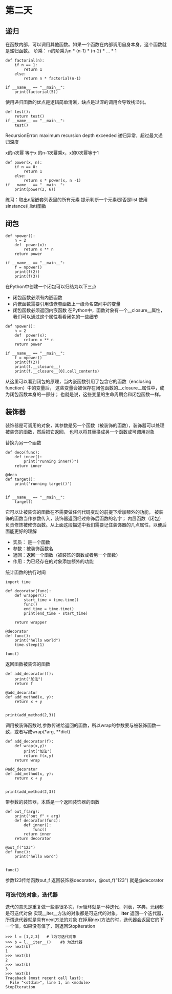 # 第二天
##  递归
在函数内部，可以调用其他函数。如果一个函数在内部调用自身本身，这个函数就是递归函数。
阶乘： n的阶乘为n * (n-1) *  (n-2) * ... * 1

````
def factorial(n):
    if n == 1:
        return 1
    else:
        return n * factorial(n-1)

if __name__ == "__main__":
    print(factorial(5))
````

使用递归函数的优点是逻辑简单清晰，缺点是过深的调用会导致栈溢出。
````
def test():
    return test()
if __name__ == "__main__":
    test()
````
RecursionError: maximum recursion depth exceeded 递归异常，超过最大递归深度

x的n次幂 等于x 的n-1次幂乘x，x的0次幂等于1
````
def power(x, n):
    if n == 0:
        return 1
    else:
        return x * power(x, n -1)
if __name__ == "__main__":
    print(power(2, 6))
````

练习：取出n层嵌套列表里的所有元素
提示判断一个元素i是否是list 使用sinstance(i,list)函数

## 闭包
````
def npower():
    n = 2
    def  power(x):
        return x ** n
    return power

if __name__ == "__main__":
    f = npower()
    print(f(2))
    print(f(3))
````

在Python中创建一个闭包可以归结为以下三点
+ 闭包函数必须有内嵌函数
+ 内嵌函数需要引用该嵌套函数上一级命名空间中的变量
+ 闭包函数必须返回内嵌函数
在Python中，函数对象有一个__closure__属性，我们可以通过这个属性看看闭包的一些细节
````
def npower():
    n = 2
    def  power(x):
        return x ** n
    return power

if __name__ == "__main__":
    f = npower()
    print(f(2))
    print(f.__closure__)
    print(f.__closure__[0].cell_contents)
````
从这里可以看到闭包的原理，当内嵌函数引用了包含它的函数（enclosing function）中的变量后，
这些变量会被保存在闭包函数的__closure__属性中，成为闭包函数本身的一部分；
也就是说，这些变量的生命周期会和闭包函数一样。

## 装饰器


装饰器是可调用的对象，其参数是另一个函数（被装饰的函数），装饰器可以处理被装饰的函数，然后把它返回，
也可以将其替换成另一个函数或可调用对象

替换为另一个函数
````
def deco(func):
    def inner():
        print("running inner()")
    return inner

@deco
def target():
    print('running target()')


if __name__ == "__main__":
    target()

````

它可以让被装饰的函数在不需要做任何代码变动的前提下增加额外的功能，
被装饰的函数当作参数传入，装饰器返回经过修饰后函数的名字；
内层函数（闭包）负责修饰被修饰函数。从上面这段描述中我们需要记住装饰器的几点属性，以便后面能更好的理解

+ 实质： 是一个函数
+ 参数：被装饰函数名
+ 返回：返回一个函数（被装饰的函数或者另一个函数）
+ 作用：为已经存在的对象添加额外的功能

统计函数的执行时间
````
import time

def decorator(func):
    def wrapper():
        start_time = time.time()
        func()
        end_time = time.time()
        print(end_time - start_time)

    return wrapper

@decorator
def func():
    print("hello world")
    time.sleep(1)

func()
````

返回函数被装饰的函数
````
def add_decorator(f):
    print("加法")
    return f

@add_decorator
def add_method(x, y):
    return x + y


print(add_method(2,3))

````

调用被装饰函数时,参数传递给返回的函数，所以wrap的参数要与被装饰函数一致，或者写成wrap(*arg, **dict)
````
def add_decorator(f):
    def wrap(x,y):
        print("加法")
        return f(x,y)
    return wrap

@add_decorator
def add_method(x, y):
    return x + y


print(add_method(2,3))
````

带参数的装饰器，本质是一个返回装饰器的函数
````
def out_f(arg):
    print("out_f" + arg)
    def decorator(func):
        def inner():
            func()
        return inner
    return decorator

@out_f("123")
def func():
    print("hello word")


func()
````
参数123传给函数out_f  返回装饰器decorator，@out_f("123")  就是@decorator

### 可迭代的对象，迭代器
迭代的意思是重复做一些事很多次，for循环就是一种迭代，列表，字典，元组都是可迭代对象
实现__iter__方法的对象都是可迭代的对象。 __iter__ 返回一个迭代器，所谓迭代器就是具有next方法的对象
在掉用next方法的时，迭代器会返回它的下一个值，如果没有值了，则返回StopIteration
````
>>> l = [1,2,3]   # l为可迭代对象
>>> b = l.__iter__()    #b 为迭代器
>>> next(b)
1
>>> next(b)
2
>>> next(b)
3
>>> next(b)
Traceback (most recent call last):
  File "<stdin>", line 1, in <module>
StopIteration
````